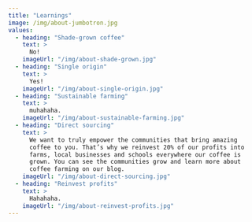 ```yaml
---
title: "Learnings"
image: /img/about-jumbotron.jpg
values:
  - heading: "Shade-grown coffee"
    text: >
      No!
    imageUrl: "/img/about-shade-grown.jpg"
  - heading: "Single origin"
    text: >
      Yes!
    imageUrl: "/img/about-single-origin.jpg"
  - heading: "Sustainable farming"
    text: >
      muhahaha.
    imageUrl: "/img/about-sustainable-farming.jpg"
  - heading: "Direct sourcing"
    text: >
      We want to truly empower the communities that bring amazing
      coffee to you. That’s why we reinvest 20% of our profits into
      farms, local businesses and schools everywhere our coffee is
      grown. You can see the communities grow and learn more about
      coffee farming on our blog.
    imageUrl: "/img/about-direct-sourcing.jpg"
  - heading: "Reinvest profits"
    text: >
      Hahahaha.
    imageUrl: "/img/about-reinvest-profits.jpg"
---
```

